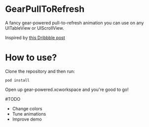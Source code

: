 # GearPullToRefresh
A fancy gear-powered pull-to-refresh animation you can use on any UITableView or UIScrollView.

Inspired by [this Dribbble post](https://dribbble.com/shots/1974767-gear-powered-pull-to-refresh-animation)

# How to use?

Clone the repository and then run:

```
pod install
```

Open up gear-powered.xcworkspace and you're good to go!

#TODO

* Change colors
* Tune animations
* Improve demo